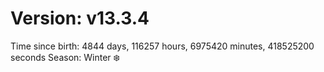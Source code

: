 # Version: v13.3.4
Time since birth: 4844 days, 116257 hours, 6975420 minutes, 418525200 seconds
Season: Winter ❄️
